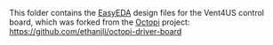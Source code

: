 This folder contains the [EasyEDA](https://easyeda.com/) design files for the Vent4US control board, which was forked from the [Octopi](https://octopi.squarespace.com/) project: https://github.com/ethanjli/octopi-driver-board

